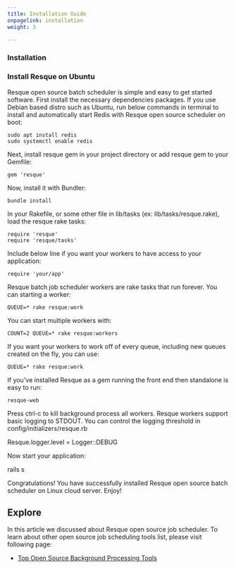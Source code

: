 ```yaml
---
title: Installation Guide
onpagelink: installation
weight: 3

---
```


### Installation

### Install Resque on Ubuntu

Resque open source batch scheduler is simple and easy to get started software. First install the necessary dependencies packages. If you use Debian based distro such as Ubuntu, run below commands in terminal to install and automatically start Redis with Resque open source scheduler on boot:

    sudo apt install redis
    sudo systemctl enable redis

Next, install resque gem in your project directory or add resque gem to your Gemfile:

    gem 'resque'

Now, install it with Bundler:

    bundle install

In your Rakefile, or some other file in lib/tasks (ex: lib/tasks/resque.rake), load the resque rake tasks:

    require 'resque'
    require 'resque/tasks'

Include below line if you want your workers to have access to your application:

    require 'your/app'

Resque batch job scheduler workers are rake tasks that run forever. You can starting a worker:

    QUEUE=* rake resque:work

You can start multiple workers with:

    COUNT=2 QUEUE=* rake resque:workers

If you want your workers to work off of every queue, including new queues created on the fly, you can use:

    QUEUE=* rake resque:work

If you've installed Resque as a gem running the front end then standalone is easy to run:

    resque-web

Press ctrl-c to kill background process all workers. Resque workers support basic logging to STDOUT. You can control the logging threshold in config/initializers/resque.rb

Resque.logger.level = Logger::DEBUG

Now start your application:

rails s

Congratulations! You have successfully installed Resque open source batch scheduler on Linux cloud server. Enjoy!

Explore
-------

In this article we discussed about Resque open source job scheduler. To learn about other open source job scheduling tools list, please visit following page:

*   [Top Open Source Background Processing Tools](https://products.containerize.com/message-queue-software/)